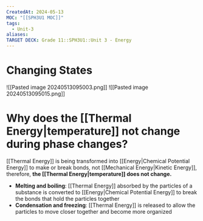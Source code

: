```yaml
---
CreatedAt: 2024-05-13
MOC: "[[SPH3U1 MOC]]"
tags:
  - Unit-3
aliases: 
TARGET DECK: Grade 11::SPH3U1::Unit 3 - Energy
---
```


# Changing States

![[Pasted image 20240513095003.png]]
![[Pasted image 20240513095015.png]]

# Why does the [[Thermal Energy|temperature]] not change during phase changes?
[[Thermal Energy]] is being transformed into [[Energy|Chemical Potential Energy]] to make or break bonds, not [[Mechanical Energy|Kinetic Energy]], therefore, **the [[Thermal Energy|temperature]] does not change.**

- **Melting and boiling**: [[Thermal Energy]] absorbed by the particles of a substance is converted to [[Energy|Chemical Potential Energy]] to break the bonds that hold the particles together
- **Condensation and freezing**: [[Thermal Energy]] is released to allow the particles to move closer together and become more organized
<!--ID: 1715686690945-->
